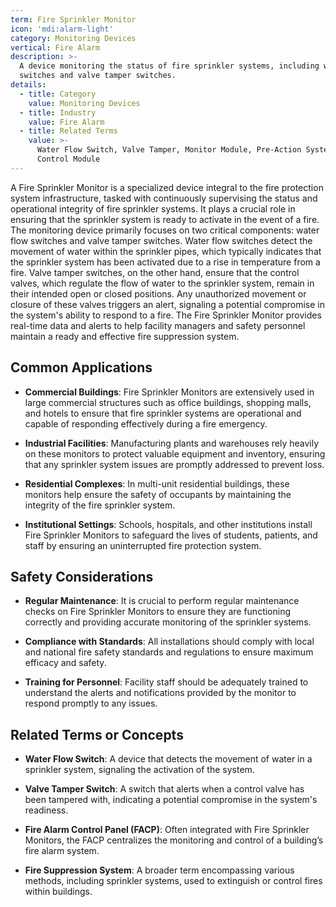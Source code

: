 ```yaml
---
term: Fire Sprinkler Monitor
icon: 'mdi:alarm-light'
category: Monitoring Devices
vertical: Fire Alarm
description: >-
  A device monitoring the status of fire sprinkler systems, including water flow
  switches and valve tamper switches.
details:
  - title: Category
    value: Monitoring Devices
  - title: Industry
    value: Fire Alarm
  - title: Related Terms
    value: >-
      Water Flow Switch, Valve Tamper, Monitor Module, Pre-Action System,
      Control Module
---
```

A Fire Sprinkler Monitor is a specialized device integral to the fire protection system infrastructure, tasked with continuously supervising the status and operational integrity of fire sprinkler systems. It plays a crucial role in ensuring that the sprinkler system is ready to activate in the event of a fire. The monitoring device primarily focuses on two critical components: water flow switches and valve tamper switches. Water flow switches detect the movement of water within the sprinkler pipes, which typically indicates that the sprinkler system has been activated due to a rise in temperature from a fire. Valve tamper switches, on the other hand, ensure that the control valves, which regulate the flow of water to the sprinkler system, remain in their intended open or closed positions. Any unauthorized movement or closure of these valves triggers an alert, signaling a potential compromise in the system's ability to respond to a fire. The Fire Sprinkler Monitor provides real-time data and alerts to help facility managers and safety personnel maintain a ready and effective fire suppression system.

## Common Applications

- **Commercial Buildings**: Fire Sprinkler Monitors are extensively used in large commercial structures such as office buildings, shopping malls, and hotels to ensure that fire sprinkler systems are operational and capable of responding effectively during a fire emergency.
  
- **Industrial Facilities**: Manufacturing plants and warehouses rely heavily on these monitors to protect valuable equipment and inventory, ensuring that any sprinkler system issues are promptly addressed to prevent loss.

- **Residential Complexes**: In multi-unit residential buildings, these monitors help ensure the safety of occupants by maintaining the integrity of the fire sprinkler system.

- **Institutional Settings**: Schools, hospitals, and other institutions install Fire Sprinkler Monitors to safeguard the lives of students, patients, and staff by ensuring an uninterrupted fire protection system.

## Safety Considerations

- **Regular Maintenance**: It is crucial to perform regular maintenance checks on Fire Sprinkler Monitors to ensure they are functioning correctly and providing accurate monitoring of the sprinkler systems.

- **Compliance with Standards**: All installations should comply with local and national fire safety standards and regulations to ensure maximum efficacy and safety.

- **Training for Personnel**: Facility staff should be adequately trained to understand the alerts and notifications provided by the monitor to respond promptly to any issues.

## Related Terms or Concepts

- **Water Flow Switch**: A device that detects the movement of water in a sprinkler system, signaling the activation of the system.

- **Valve Tamper Switch**: A switch that alerts when a control valve has been tampered with, indicating a potential compromise in the system's readiness.

- **Fire Alarm Control Panel (FACP)**: Often integrated with Fire Sprinkler Monitors, the FACP centralizes the monitoring and control of a building’s fire alarm system.

- **Fire Suppression System**: A broader term encompassing various methods, including sprinkler systems, used to extinguish or control fires within buildings.
